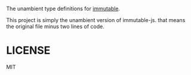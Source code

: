 The unambient type definitions for [immutable](https://github.com/facebook/immutable-js).

This project is simply the unambient version of immutable-js. that means
the original file minus two lines of code.

# LICENSE
MIT
